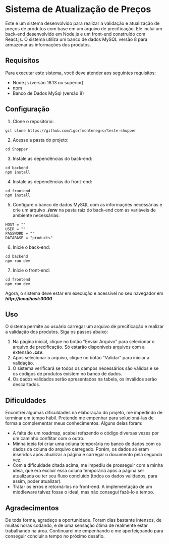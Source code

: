 # Sistema de Atualização de Preços

Este é um sistema desenvolvido para realizar a validação e atualização de preços de produtos com base em um arquivo de precificação. Ele inclui um back-end desenvolvido em Node.js e um front-end construído com React.js. 
O sistema utiliza um banco de dados MySQL versão 8 para armazenar as informações dos produtos.

## Requisitos
Para executar este sistema, você deve atender aos seguintes requisitos:

- Node.js (versão 18.13 ou superior)
- npm
- Banco de Dados MySql (versão 8)

## Configuração 

1. Clone o repositório:
```
git clone https://github.com/igorfmontenegro/teste-shopper
```
2. Acesse a pasta do projeto:
```
cd Shopper
```
3. Instale as dependências do back-end:
```
cd backend
npm install
```
4. Instale as dependências do front-end:
```
cd frontend
npm install
```
5. Configure o banco de dados MySQL com as informações necessárias e crie um arquivo **./env** na pasta raiz do back-end com as variáveis de ambiente necessárias:
```
HOST = ""
USER = ""
PASSWORD = ""
DATABASE = "products"
```
6. Inicie o back-end:
```
cd backend
npm run dev
```

7. Inicie o front-end:
```
cd frontend
npm run dev
```
Agora, o sistema deve estar em execução e acessível no seu navegador em **_http://localhost:3000_**

## Uso

O sistema permite ao usuário carregar um arquivo de precificação e realizar a validação dos produtos. Siga os passos abaixo:

1. Na página inicial, clique no botão "Enviar Arquivo" para selecionar o arquivo de precificação. Só estarão disponíveis arquivos com a extensão **.csv**.
2. Após selecionar o arquivo, clique no botão "Validar" para iniciar a validação.
3. O sistema verificará se todos os campos necessários são válidos e se os códigos de produtos existem no banco de dados.
4. Os dados validados serão apresentados na tabela, os inválidos serão descartados.

## Dificuldades

Encontrei algumas dificuldades na elaboração do projeto, me impedindo de terminar em tempo hábil. Pretendo me empenhar para solucioná-las de forma a complementar meus conhecimentos. Alguns delas foram:
* A falta de um roadmap, acabei refazendo o código diversas vezes por um caminho conflitar com o outro.
* Minha ideia foi criar uma coluna temporária no banco de dados com os dados da coluna do arquivo carregado. Porém, os dados só eram inseridos após atualizar a página e carregar o documento pela segunda vez.
* Com a dificuldade citada acima, me impediu de prosseguir com a minha ideia, que era excluir essa coluna temporária após a página ser atualizada ou ter seu fluxo concluído (todos os dados validados, para assim, poder atualizar).
* Tratar os erros e retorná-los no front-end. A implementação de um middleware talvez fosse o ideal, mas não consegui fazê-lo a tempo.

## Agradecimentos

De toda forma, agradeço a oportunidade. Foram dias bastante intensos, de muitas horas codando, e de uma sensação ótima de realmente estar trabalhando na área. 
Continuarei me empenhando e me aperfeiçoando para conseguir concluir a tempo no próximo desafio.

